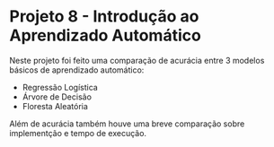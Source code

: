 # Projeto 8 - Introdução ao Aprendizado Automático

Neste projeto foi feito uma comparação de acurácia entre 3 modelos básicos de aprendizado automático:
- Regressão Logística
- Árvore de Decisão
- Floresta Aleatória

Além de acurácia também houve uma breve comparação sobre implementção e tempo de execução.
